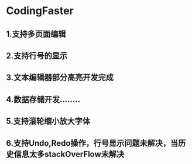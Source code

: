 # CodingFaster
## 1.支持多页面编辑
## 2.支持行号的显示
## 3.文本编辑器部分高亮开发完成
## 4.数据存储开发........
## 5.支持滚轮缩小放大字体
## 6.支持Undo,Redo操作，行号显示问题未解决，当历史信息太多stackOverFlow未解决